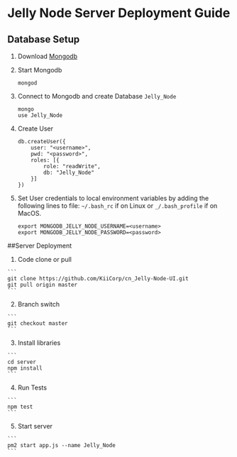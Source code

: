# Jelly Node Server Deployment Guide

## Database Setup

 1. Download [Mongodb](https://www.mongodb.com/)
 2. Start Mongodb
 
 	```
 	mongod
 	```
 3. Connect to Mongodb and create Database `Jelly_Node`
 
	```
	mongo
	use Jelly_Node
	```
 4. Create User

 	```
 	db.createUser({
  		user: "<username>",
  		pwd: "<password>",
  		roles: [{
   			role: "readWrite",
    		db: "Jelly_Node"
  		}]
	})
 	```
 5. Set User credentials to local environment variables by adding the following lines to file: `~/.bash_rc` if on Linux or `_/.bash_profile` if on MacOS.
 	
 	```
 	export MONGODB_JELLY_NODE_USERNAME=<username>
	export MONGODB_JELLY_NODE_PASSWORD=<password>
 	```
 	
##Server Deployment
 
  1. Code clone or pull

  	```
  	git clone https://github.com/KiiCorp/cn_Jelly-Node-UI.git
  	git pull origin master
  	```
  2. Branch switch
  
  	```
  	git checkout master
  	```
  3. Install libraries
 	
 	```
 	cd server
 	npm install
 	```
 
  4. Run Tests

  	```
  	npm test
  	```
  5. Start server

  	```
  	pm2 start app.js --name Jelly_Node
  	```
  	
 
 

